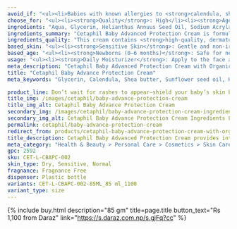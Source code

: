 ```yaml
---
avoid_if: "<ul><li>Babies with known allergies to <strong>calendula, shea butter, or fragrance</strong></li><li><strong>Broken or infected skin</strong> (consult a doctor for treatment)</li><li><strong>Overly oily skin</strong>, as the rich formula may feel too heavy</li></ul>"
choose_for: "<ul><li><strong>Quality</strong>: High</li><li><strong>Age</strong>: Baby (0+).</li><li><strong>Skin Types</strong>: Sensitive, Dry, Normal, Eczema-Prone Skin.</li><li><strong>Effective For</strong>: Daily moisturizing.</li></ul>"
ingredients: "Aqua, Glycerin, Helianthus Annuus Seed Oil, Sodium Acrylate/Sodium Acryloyldimethyl Taurate Copolymer, Polyisobutene, Panthenol, Methylpropanediol, Butyrospermum Parkii Butter, Allantoin, Calendula Officinalis Flower Extract, Caprylyl Glycol, Caprylyl/Capryl Glucoside, Citric Acid, Glycine Soja Oil, Phenoxyethanol, Sorbitan Oleate, Tocopherol Fil."
ingredients_summary: "Cetaphil Baby Advanced Protection Cream is formulated with <strong>Sunflower Seed Oil</strong>, <strong>Shea Butter</strong>, and <strong>Calendula Extract</strong> to deeply moisturize, soothe, and protect delicate skin. <strong>Glycerin</strong> and <strong>Panthenol (Vitamin B5)</strong> boost hydration, while <strong>Allantoin</strong> and <strong>Tocopherol (Vitamin E)</strong> help calm and repair the skin barrier. The inclusion of <strong>Caprylyl Glycol</strong> and <strong>Methylpropanediol</strong> ensures long-lasting moisture and skin conditioning. Gentle emulsifiers and stabilizers like <strong>Sodium Acrylate/Sodium Acryloyldimethyl Taurate Copolymer</strong> give the cream its smooth texture and non-greasy feel."
ingredients_quality: "This cream contains <strong>high-quality, dermatologist-approved ingredients</strong> that are safe for sensitive baby skin. With a blend of <strong>natural plant oils, vitamins, and botanical extracts</strong>, the formula provides superior moisturization and soothing benefits. <strong>Calendula and Shea Butter</strong> offer natural soothing properties, while <strong>Glycerin and Panthenol</strong> ensure deep hydration. The absence of harsh chemicals like parabens and mineral oil makes it a <strong>gentle and hypoallergenic option</strong>, suitable for daily use."
based_skin: "<ul><li><strong>Sensitive Skin</strong>: Gentle and non-irritating formula that calms and protects sensitive skin.</li><li><strong>Dry Skin</strong>: Rich emollients like shea butter and glycerin deeply moisturize and restore the skin barrier.</li><li><strong>Eczema-Prone Skin</strong>: Calendula and vitamin E soothe irritation and reduce redness.</li><li><strong>Normal Skin</strong>: Offers daily protection to maintain soft, healthy skin.</li></ul>"
based_age: "<ul><li><strong>Newborns (0–6 months)</strong>: Safe for newborns; provides extra protection for diaper area and dry patches.</li><li><strong>Infants (6–12 months)</strong>: Helps maintain skin softness during rapid growth stages.</li><li><strong>Toddlers (1–3 years)</strong>: Ideal for rough, dry skin spots caused by outdoor exposure and active play.</li><li><strong>Children (3+ years)</strong>: Use as needed to combat dry or irritated skin.</li></ul>"
usage: "<ul><li><strong>Daily Moisturizer</strong>: Apply to the face and body after bathing to lock in moisture.</li><li><strong>Diaper Area Protection</strong>: Helps prevent dryness and irritation in sensitive areas.</li><li><strong>Spot Treatment</strong>: Use on rough patches, knees, elbows, and other dry spots.</li><li><strong>Cold Weather Protection</strong>: Shields delicate skin from harsh weather conditions.</li></ul>"
meta_description: "Cetaphil Baby Advanced Protection Cream with Organic Calendula hydrates, soothes, and protects sensitive baby skin. Safe for newborns, hypoallergenic formula."
title: "Cetaphil Baby Advance Protection Cream"
meta_keywords: "Glycerin, Calendula, Shea butter, Sunflower seed oil, Hydration, Protecting, Cruelty-free, Dermatologist tested, Hypoallergenic, Dry, Sensitive, Normal"

product_line: Don’t wait for rashes to appear—shield your baby’s skin before it's too late.
title_img: /images/cetaphil/baby-advance-protection-cream
title_img_alt: Cetaphil Baby Advance Protection Cream
secondary_img: /images/cetaphil/baby-advance-protection-cream-ingredients-label
secondary_img_alt: Cetaphil Baby Advance Protection Cream Ingredients Label
permalink: cetaphil/baby-advance-protection-cream
redirect_from: products/cetaphil-baby-advance-protection-cream-with-organic-calendula-in-nepal
title_description: Cetaphil Baby Advanced Protection Cream provides intense hydration and protection for delicate baby skin. Enriched with organic calendula, vitamin E, and shea butter, it helps soothe, nourish, and repair dry, sensitive skin. The rich, hypoallergenic formula is clinically proven to protect against dryness for up to 24 hours, making it perfect for daily use on the most delicate skin areas. Dermatologist-tested and free from parabens and mineral oil, it’s safe for newborns and toddlers.
meta_category: "Health & Beauty > Personal Care > Cosmetics > Skin Care > Lotion & Moisturizer"
gpc: 2592
sku: CET-L-CBAPC-002
skin_type: Dry, Sensitive, Normal
fragnance: Fragnance Free
dispenser: Plastic bottle
variants: CET-L-CBAPC-002-85ML_85 ml_1100
variant_type: size
---
```

{% include buy.html description="85 gm" title=page.title button_text="Rs 1,100 from Daraz" link="https://s.daraz.com.np/s.gjFq?cc" %}